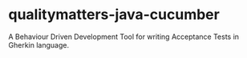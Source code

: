# qualitymatters-java-cucumber
A Behaviour Driven Development Tool for writing Acceptance Tests in Gherkin language.
